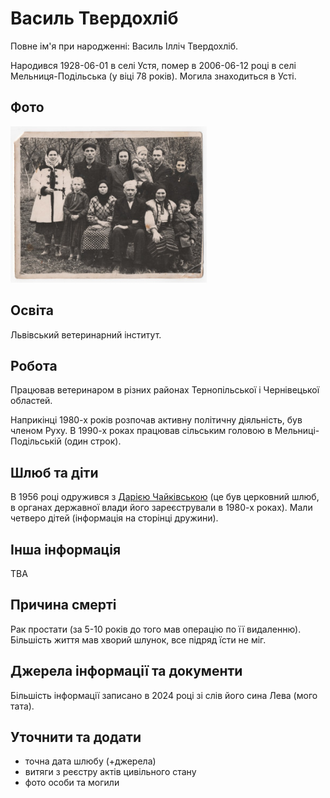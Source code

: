 # Василь Твердохліб #

Повне ім'я при народженні: Василь Ілліч Твердохліб.

Народився 1928-06-01 в селі Устя, помер в 2006-06-12 році в селі Мельниця-Подільська (у віці 78 років). Могила знаходиться в Усті.

## Фото ##

[<img src="../photos/photo_010_75.jpg" height=250 />](../photos/photo_010.md)

## Освіта ##

Львівський ветеринарний інститут.

## Робота ##

Працював ветеринаром в різних районах Тернопільської і Чернівецької областей.

Наприкінці 1980-х років розпочав активну політичну діяльність, був членом Руху.
В 1990-х роках працював сільським головою в Мельниці-Подільській (один строк).

## Шлюб та діти ##

В 1956 році одружився з [Дарією Чайківською](Дарія%20Чайківська.md) (це був церковний шлюб, в органах державної влади його зареєстрували в 1980-х роках). Мали четверо дітей (інформація на сторінці дружини).

## Інша інформація ##

TBA

## Причина смерті ##

Рак простати (за 5-10 років до того мав операцію по її видаленню).
Більшість життя мав хворий шлунок, все підряд їсти не міг.

## Джерела інформації та документи ##

Більшість інформації записано в 2024 році зі слів його сина Лева (мого тата).

## Уточнити та додати ##

- точна дата шлюбу (+джерела)
- витяги з реєстру актів цивільного стану
- фото особи та могили
